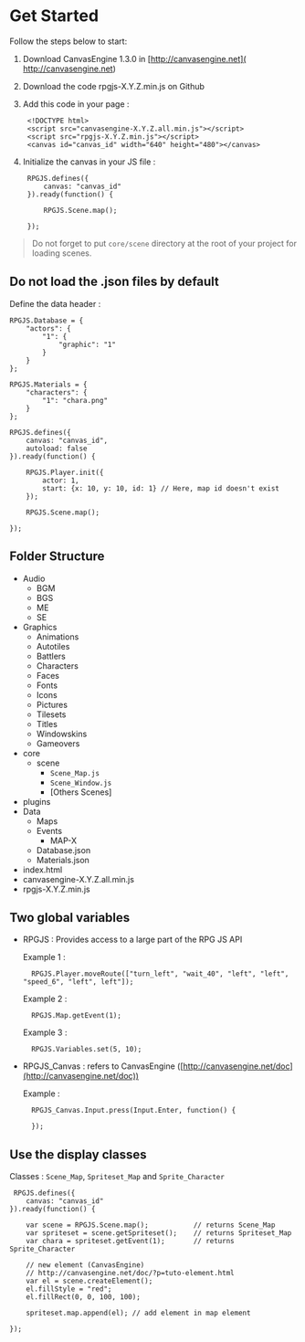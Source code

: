 # Get Started

Follow the steps below to start:

1. Download CanvasEngine 1.3.0 in [http://canvasengine.net]( http://canvasengine.net)
2. Download the code rpgjs-X.Y.Z.min.js on Github
3. Add this code in your page : 
        
		<!DOCTYPE html>
		<script src="canvasengine-X.Y.Z.all.min.js"></script>
        <script src="rpgjs-X.Y.Z.min.js"></script>
		<canvas id="canvas_id" width="640" height="480"></canvas>
		
       
4. Initialize the canvas in your JS file :

        RPGJS.defines({
			canvas: "canvas_id"
		}).ready(function() {

			RPGJS.Scene.map();

		});

> Do not forget to put `core/scene` directory at the root of your project for loading scenes.

## Do not load the .json files by default

Define the data header :

    RPGJS.Database = {
        "actors": {
            "1": {
                "graphic": "1"
            }
        }
    };

    RPGJS.Materials = {
        "characters": {
            "1": "chara.png"
        }
    };

    RPGJS.defines({
		canvas: "canvas_id",
        autoload: false
	}).ready(function() {

        RPGJS.Player.init({
			actor: 1,
			start: {x: 10, y: 10, id: 1} // Here, map id doesn't exist
		});

		RPGJS.Scene.map();

	});


## Folder Structure ##

- Audio
    - BGM
    - BGS
    - ME
    - SE
- Graphics
    - Animations
    - Autotiles
    - Battlers
    - Characters
    - Faces
    - Fonts
    - Icons
    - Pictures
    - Tilesets
    - Titles
    - Windowskins
    - Gameovers
- core
    - scene
        - `Scene_Map.js`
        - `Scene_Window.js`
        - [Others Scenes]
- plugins
- Data
    - Maps
    - Events
        - MAP-X
    - Database.json
    - Materials.json
- index.html
- canvasengine-X.Y.Z.all.min.js
- rpgjs-X.Y.Z.min.js

## Two global variables

- RPGJS : Provides access to a large part of the RPG JS API

    Example 1 :

        RPGJS.Player.moveRoute(["turn_left", "wait_40", "left", "left", "speed_6", "left", left"]);

    Example 2 :

        RPGJS.Map.getEvent(1);

    Example 3 :

        RPGJS.Variables.set(5, 10);

- RPGJS_Canvas : refers to CanvasEngine ([http://canvasengine.net/doc](http://canvasengine.net/doc))

    Example :

        RPGJS_Canvas.Input.press(Input.Enter, function() {

        });

## Use the display classes

Classes : `Scene_Map`, `Spriteset_Map` and `Sprite_Character`

     RPGJS.defines({
		canvas: "canvas_id"
	}).ready(function() {

		var scene = RPGJS.Scene.map();           // returns Scene_Map
        var spriteset = scene.getSpriteset();    // returns Spriteset_Map
        var chara = spriteset.getEvent(1);       // returns Sprite_Character

        // new element (CanvasEngine) 
        // http://canvasengine.net/doc/?p=tuto-element.html
        var el = scene.createElement();
        el.fillStyle = "red";
        el.fillRect(0, 0, 100, 100);

        spriteset.map.append(el); // add element in map element

	});